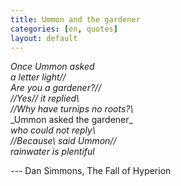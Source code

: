 ```yaml
---
title: Ummon and the gardener
categories: [en, quotes]
layout: default
---
```


_Once Ummon asked_<br />
_a letter light//_<br />
_Are you a gardener?//_<br />
_//Yes// it replied\\_<br />
_//Why have turnips no roots?\\_<br />
_Ummon asked the gardener\_<br />
_who could not reply\\_<br />
_//Because\\ said Ummon//_<br />
_rainwater is plentiful_<br />

--- Dan Simmons, The Fall of Hyperion

